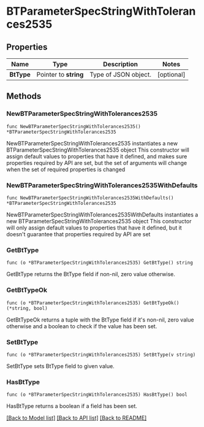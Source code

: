 # BTParameterSpecStringWithTolerances2535

## Properties

Name | Type | Description | Notes
------------ | ------------- | ------------- | -------------
**BtType** | Pointer to **string** | Type of JSON object. | [optional] 

## Methods

### NewBTParameterSpecStringWithTolerances2535

`func NewBTParameterSpecStringWithTolerances2535() *BTParameterSpecStringWithTolerances2535`

NewBTParameterSpecStringWithTolerances2535 instantiates a new BTParameterSpecStringWithTolerances2535 object
This constructor will assign default values to properties that have it defined,
and makes sure properties required by API are set, but the set of arguments
will change when the set of required properties is changed

### NewBTParameterSpecStringWithTolerances2535WithDefaults

`func NewBTParameterSpecStringWithTolerances2535WithDefaults() *BTParameterSpecStringWithTolerances2535`

NewBTParameterSpecStringWithTolerances2535WithDefaults instantiates a new BTParameterSpecStringWithTolerances2535 object
This constructor will only assign default values to properties that have it defined,
but it doesn't guarantee that properties required by API are set

### GetBtType

`func (o *BTParameterSpecStringWithTolerances2535) GetBtType() string`

GetBtType returns the BtType field if non-nil, zero value otherwise.

### GetBtTypeOk

`func (o *BTParameterSpecStringWithTolerances2535) GetBtTypeOk() (*string, bool)`

GetBtTypeOk returns a tuple with the BtType field if it's non-nil, zero value otherwise
and a boolean to check if the value has been set.

### SetBtType

`func (o *BTParameterSpecStringWithTolerances2535) SetBtType(v string)`

SetBtType sets BtType field to given value.

### HasBtType

`func (o *BTParameterSpecStringWithTolerances2535) HasBtType() bool`

HasBtType returns a boolean if a field has been set.


[[Back to Model list]](../README.md#documentation-for-models) [[Back to API list]](../README.md#documentation-for-api-endpoints) [[Back to README]](../README.md)


